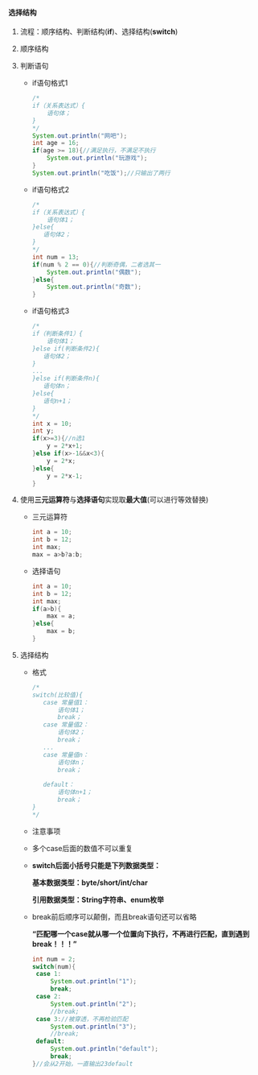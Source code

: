 #### 选择结构

1. 流程：顺序结构、判断结构(**if**)、选择结构(**switch**)

2. 顺序结构

3. 判断语句

   - if语句格式1

     ```java 
     /*
     if（关系表达式）{
         语句体；
     }
     */
     System.out.println("网吧");
     int age = 16;
     if(age >= 18){//满足执行，不满足不执行
         System.out.println("玩游戏");
     }
     System.out.println("吃饭");//只输出了两行
     ```
     
   - if语句格式2

     ```java 
     /*
     if（关系表达式）{
         语句体1；
     }else{
     	语句体2；
     }
     */
     int num = 13;
     if(num % 2 == 0){//判断奇偶，二者选其一
         System.out.println("偶数");
     }else{
         System.out.println("奇数");
     }
     ```
     
   - if语句格式3

     ```java 
     /*
     if（判断条件1）{
         语句体1；
     }else if(判断条件2){
     	语句体2；
     }
     ...
     }else if(判断条件n){
     	语句体n；
     }else{
     	语句n+1；
     }
     */
     int x = 10;
     int y;
     if(x>=3){//n选1
         y = 2*x+1;
     }else if(x>-1&&x<3){
         y = 2*x;
     }else{
         y = 2*x-1;
     }
     ```
     

4. 使用**三元运算符**与**选择语句**实现取**最大值**(可以进行等效替换)

   - 三元运算符

     ```java
     int a = 10;
     int b = 12;
     int max;
     max = a>b?a:b;
     ```
   - 选择语句

     ```java
     int a = 10;
     int b = 12;
     int max;
     if(a>b){
         max = a;
     }else{
         max = b;    
     }
     ```
   
5. 选择结构

   - 格式
     ```java
     /*
     switch(比较值){
     	case 常量值1：
     		语句体1；
     		break；
     	case 常量值2：
     		语句体2；
     		break；
     	...
     	case 常量值n：
     		语句体n；
     		break；
     	
     	default：
     		语句体n+1；
     		break；
     }
     */
     ```
   
   -  注意事项
   
     - 多个case后面的数值不可以重复
   
     - **switch后面小括号只能是下列数据类型：**
   
       **基本数据类型：byte/short/int/char**
   
       **引用数据类型：String字符串、enum枚举**
   
     - break前后顺序可以颠倒，而且break语句还可以省略
   
       **“匹配哪一个case就从哪一个位置向下执行，不再进行匹配，直到遇到break！！！”**
   
       ```java
       int num = 2;
       switch(num){
       	case 1:
       		System.out.println("1");
       		break;
       	case 2:
       		System.out.println("2");
       		//break;
       	case 3://被穿透，不再检验匹配
       		System.out.println("3");
       		//break;
       	default:
       		System.out.println("default");
       		break;
       }//会从2开始，一直输出23default
       ```
   
       